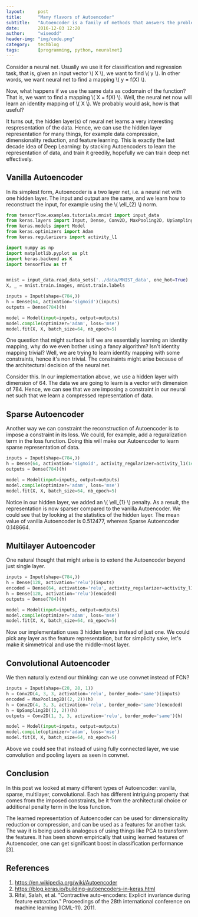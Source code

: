 ```yaml
---
layout:     post
title:      "Many flavors of Autoencoder"
subtitle:   "Autoencoder is a family of methods that answers the problem of data reconstruction using neural net. There are several variation of Autoencoder: sparse, multilayer, and convolutional. In this post, we will look at those different kind of Autoencoders and learn how to implement them with Keras."
date:       2016-12-03 12:20
author:     "wiseodd"
header-img: "img/code.png"
category:   techblog
tags:       [programming, python, neuralnet]
---
```


Consider a neural net. Usually we use it for classification and regression task, that is, given an input vector \\( X \\), we want to find \\( y \\). In other words, we want neural net to find a mapping \\( y = f(X) \\).

Now, what happens if we use the same data as codomain of the function? That is, we want to find a mapping \\( X = f(X) \\). Well, the neural net now will learn an identity mapping of \\( X \\). We probably would ask, how is that useful?

It turns out, the hidden layer(s) of neural net learns a very interesting respresentation of the data. Hence, we can use the hidden layer representation for many things, for example data compression, dimensionality reduction, and feature learning. This is exactly the last decade idea of Deep Learning: by stacking Autoencoders to learn the representation of data, and train it greedily, hopefully we can train deep net effectively.


<h2 class="section-heading">Vanilla Autoencoder</h2>

In its simplest form, Autoencoder is a two layer net, i.e. a neural net with one hidden layer. The input and output are the same, and we learn how to reconstruct the input, for example using the \\( \ell_{2} \\) norm.

``` python
from tensorflow.examples.tutorials.mnist import input_data
from keras.layers import Input, Dense, Conv2D, MaxPooling2D, UpSampling2D, Flatten, Reshape
from keras.models import Model
from keras.optimizers import Adam
from keras.regularizers import activity_l1

import numpy as np
import matplotlib.pyplot as plt
import keras.backend as K
import tensorflow as tf


mnist = input_data.read_data_sets('../data/MNIST_data', one_hot=True)
X, _ = mnist.train.images, mnist.train.labels

inputs = Input(shape=(784,))
h = Dense(64, activation='sigmoid')(inputs)
outputs = Dense(784)(h)

model = Model(input=inputs, output=outputs)
model.compile(optimizer='adam', loss='mse')
model.fit(X, X, batch_size=64, nb_epoch=5)
```

One question that might surface is if we are essentially learning an identity mapping, why do we even bother using a fancy algorithm? Isn't identity mapping trivial? Well, we are trying to learn identity mapping with some constraints, hence it's non trivial. The constraints might arise because of the architectural decision of the neural net.

Consider this. In our implementation above, we use a hidden layer with dimension of 64. The data we are going to learn is a vector with dimension of 784. Hence, we can see that we are imposing a constraint in our neural net such that we learn a compressed representation of data.


<h2 class="section-heading">Sparse Autoencoder</h2>

Another way we can constraint the reconstruction of Autoencoder is to impose a constraint in its loss. We could, for example, add a reguralization term in the loss function. Doing this will make our Autoencoder to learn sparse representation of data.

``` python
inputs = Input(shape=(784,))
h = Dense(64, activation='sigmoid', activity_regularizer=activity_l1(1e-5))(inputs)
outputs = Dense(784)(h)

model = Model(input=inputs, output=outputs)
model.compile(optimizer='adam', loss='mse')
model.fit(X, X, batch_size=64, nb_epoch=5)
```

Notice in our hidden layer, we added an \\( \ell_{1} \\) penalty. As a result, the representation is now sparser compared to the vanilla Autoencoder. We could see that by looking at the statistics of the hidden layer. The mean value of vanilla Autoencoder is 0.512477, whereas Sparse Autoencoder 0.148664.


<h2 class="section-heading">Multilayer Autoencoder</h2>

One natural thought that might arise is to extend the Autoencoder beyond just single layer.

``` python
inputs = Input(shape=(784,))
h = Dense(128, activation='relu')(inputs)
encoded = Dense(64, activation='relu', activity_regularizer=activity_l1(1e-5))(h)
h = Dense(128, activation='relu')(encoded)
outputs = Dense(784)(h)

model = Model(input=inputs, output=outputs)
model.compile(optimizer='adam', loss='mse')
model.fit(X, X, batch_size=64, nb_epoch=5)
```

Now our implementation uses 3 hidden layers instead of just one. We could pick any layer as the feature representation, but for simplicity sake, let's make it simmetrical and use the middle-most layer.


<h2 class="section-heading">Convolutional Autoencoder</h2>

We then naturally extend our thinking: can we use convnet instead of FCN?

``` python
inputs = Input(shape=(28, 28, 1))
h = Conv2D(4, 3, 3, activation='relu', border_mode='same')(inputs)
encoded = MaxPooling2D((2, 2))(h)
h = Conv2D(4, 3, 3, activation='relu', border_mode='same')(encoded)
h = UpSampling2D((2, 2))(h)
outputs = Conv2D(1, 3, 3, activation='relu', border_mode='same')(h)

model = Model(input=inputs, output=outputs)
model.compile(optimizer='adam', loss='mse')
model.fit(X, X, batch_size=64, nb_epoch=5)
```

Above we could see that instead of using fully connected layer, we use convolution and pooling layers as seen in convnet.


<h2 class="section-heading">Conclusion</h2>

In this post we looked at many different types of Autoencoder: vanilla, sparse, multilayer, convolutional. Each has different intriguing property that comes from the imposed constraints, be it from the architectural choice or additional penalty term in the loss function.

The learned representation of Autoencoder can be used for dimensionality reduction or compression, and can be used as a features for another task. The way it is being used is analogous of using things like PCA to transform the features. It has been shown empirically that using learned features of Autoencoder, one can get significant boost in classification performance [3].

<h2 class="section-heading">References</h2>

1. <https://en.wikipedia.org/wiki/Autoencoder>
2. <https://blog.keras.io/building-autoencoders-in-keras.html>
3. Rifai, Salah, et al. "Contractive auto-encoders: Explicit invariance during feature extraction." Proceedings of the 28th international conference on machine learning (ICML-11). 2011.